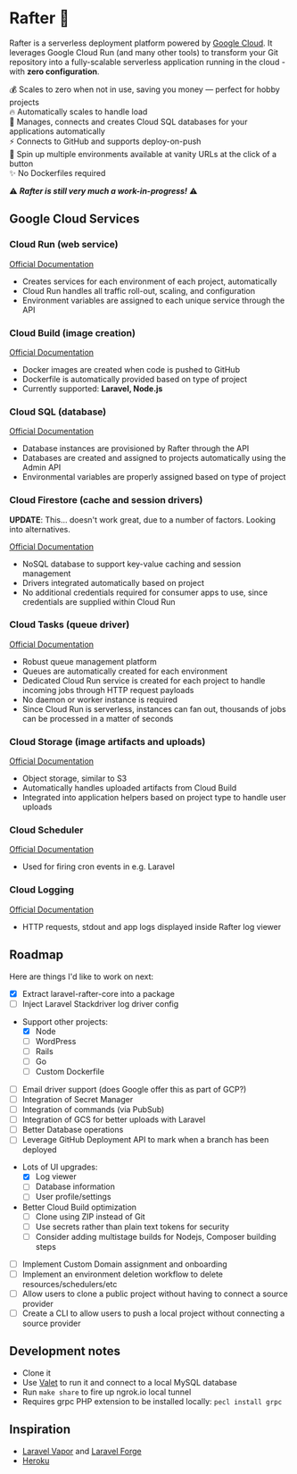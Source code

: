 # Rafter 🏡

Rafter is a serverless deployment platform powered by [Google Cloud](https://cloud.google.com). It leverages Google Cloud Run (and many other tools) to transform your Git repository into a fully-scalable serverless application running in the cloud - with **zero configuration**.

💰 Scales to zero when not in use, saving you money — perfect for hobby projects<br>
🔥 Automatically scales to handle load<br>
🔌 Manages, connects and creates Cloud SQL databases for your applications automatically<br>
⚡️ Connects to GitHub and supports deploy-on-push<br>
🚀 Spin up multiple environments available at vanity URLs at the click of a button<br>
✨ No Dockerfiles required

⚠️ **_Rafter is still very much a work-in-progress!_** ⚠️

## Google Cloud Services

### Cloud Run (web service)

[Official Documentation](https://cloud.google.com/products#serverless-computing)

- Creates services for each environment of each project, automatically
- Cloud Run handles all traffic roll-out, scaling, and configuration
- Environment variables are assigned to each unique service through the API

### Cloud Build (image creation)

[Official Documentation](https://cloud.google.com/cloud-build/)

- Docker images are created when code is pushed to GitHub
- Dockerfile is automatically provided based on type of project
- Currently supported: **Laravel, Node.js**

### Cloud SQL (database)

[Official Documentation](https://cloud.google.com/sql/)

- Database instances are provisioned by Rafter through the API
- Databases are created and assigned to projects automatically using the Admin API
- Environmental variables are properly assigned based on type of project

### Cloud Firestore (cache and session drivers)

**UPDATE**: This... doesn't work great, due to a number of factors. Looking into alternatives.

[Official Documentation](https://cloud.google.com/firestore)

- NoSQL database to support key-value caching and session management
- Drivers integrated automatically based on project
- No additional credentials required for consumer apps to use, since credentials are supplied within Cloud Run

### Cloud Tasks (queue driver)

[Official Documentation](https://cloud.google.com/tasks)

- Robust queue management platform
- Queues are automatically created for each environment
- Dedicated Cloud Run service is created for each project to handle incoming jobs through HTTP request payloads
- No daemon or worker instance is required
- Since Cloud Run is serverless, instances can fan out, thousands of jobs can be processed in a matter of seconds

### Cloud Storage (image artifacts and uploads)

[Official Documentation](https://cloud.google.com/storage)

- Object storage, similar to S3
- Automatically handles uploaded artifacts from Cloud Build
- Integrated into application helpers based on project type to handle user uploads

### Cloud Scheduler

[Official Documentation](https://cloud.google.com/scheduler)

- Used for firing cron events in e.g. Laravel

### Cloud Logging

[Official Documentation](https://cloud.google.com/logging)

- HTTP requests, stdout and app logs displayed inside Rafter log viewer

## Roadmap

Here are things I'd like to work on next:

- [x] Extract laravel-rafter-core into a package
- [ ] Inject Laravel Stackdriver log driver config
- Support other projects:
  - [x] Node
  - [ ] WordPress
  - [ ] Rails
  - [ ] Go
  - [ ] Custom Dockerfile
- [ ] Email driver support (does Google offer this as part of GCP?)
- [ ] Integration of Secret Manager
- [ ] Integration of commands (via PubSub)
- [ ] Integration of GCS for better uploads with Laravel
- [ ] Better Database operations
- [ ] Leverage GitHub Deployment API to mark when a branch has been deployed
- Lots of UI upgrades:
  - [x] Log viewer
  - [ ] Database information
  - [ ] User profile/settings
- Better Cloud Build optimization
  - [ ] Clone using ZIP instead of Git
  - [ ] Use secrets rather than plain text tokens for security
  - [ ] Consider adding multistage builds for Nodejs, Composer building steps
- [ ] Implement Custom Domain assignment and onboarding
- [ ] Implement an environment deletion workflow to delete resources/schedulers/etc
- [ ] Allow users to clone a public project without having to connect a source provider
- [ ] Create a CLI to allow users to push a local project without connecting a source provider

## Development notes

- Clone it
- Use [Valet](https://laravel.com/docs/6.x/valet) to run it and connect to a local MySQL database
- Run `make share` to fire up ngrok.io local tunnel
- Requires grpc PHP extension to be installed locally: `pecl install grpc`

## Inspiration

- [Laravel Vapor](https://vapor.laravel.com/) and [Laravel Forge](https://forge.laravel.com/)
- [Heroku](https://heroku.com)
